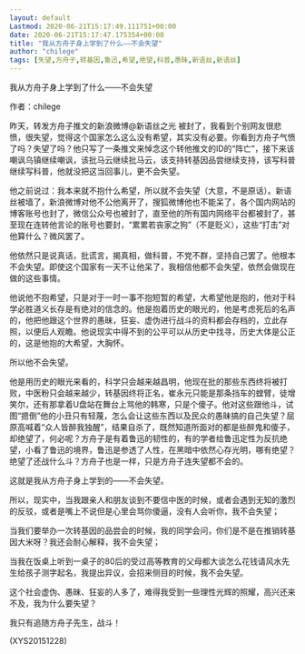 ```yaml
---
layout: default
Lastmod: 2020-06-21T15:17:49.111751+00:00
date: 2020-06-21T15:17:47.175354+00:00
title: "我从方舟子身上学到了什么——不会失望"
author: "chilege"
tags: [失望,方舟子,转基因,鲁迅,希望,绝望,科普,愚昧,新语丝,新语丝]
---
```


我从方舟子身上学到了什么——不会失望

作者：chilege

昨天，转发方舟子推文的新浪微博@新语丝之光 被封了，我看到个别网友很悲愤，很失望，觉得这个国家怎么这么没有希望，其实没有必要。你看到方舟子气愤了吗？失望了吗？他只写了一条推文来悼念这个转他推文的ID的“阵亡”，接下来该嘲讽乌镇继续嘲讽，该批马云继续批马云，该支持转基因品尝继续支持，该写科普继续写科普，他就没把这当回事儿，更不会失望。

他之前说过：我本来就不抱什么希望，所以就不会失望（大意，不是原话）。新语丝被墙了，新浪微博对他不公他离开了，搜狐微博他也不能呆了，各个国内网站的博客账号也封了，微信公众号也被封了，直至他的所有国内网络平台都被封了，甚至现在连转他言论的账号也要封，“累累若丧家之狗”（不是贬义），这些“打击”对他算什么？微风罢了。

他依然只是说真话，批谎言，揭真相，做科普，不党不群，坚持自己罢了。他根本不会失望。即使这个国家有一天不让他呆了，我相信他都不会失望，依然会做现在做的这些事情。

他说他不抱希望，只是对于一时一事不抱短暂的希望，大希望他是抱的，他对于科学必胜道义长存是有绝对的信念的。他是抱着历史的眼光的，他是考虑死后的名声的，他把他跟这个世界的愚昧，狂妄、虚伪进行战斗的资料都会存档的，立此存照，以便后人观瞻。他说现实中得不到的公平可以从历史中找寻，历史大体是公正的，这是他抱的大希望，大胸怀。

所以他不会失望。

他是用历史的眼光来看的，科学只会越来越昌明，他现在批的那些东西终将被打败，中医粉只会越来越少，转基因终将正名，崔永元只能是那条挡车的螳臂，徒增笑尔，还有那拿着U盘站在舞台上骂他的韩寒，只是个傻子。他对这些跟他斗，试图“摁倒”他的小丑只有轻蔑，怎么会让这些东西以及民众的愚昧搞的自己失望？屈原高喊着“众人皆醉我独醒”，结果自杀了，既然知道所面对的都是些醉鬼和傻子，却绝望了，何必呢？方舟子是有着鲁迅的韧性的，有的学者给鲁迅定性为反抗绝望，小看了鲁迅的境界，鲁迅是参透了人性，在黑暗中依然心存光明，哪有绝望？绝望了还战什么斗？方舟子也是一样，只是方舟子连失望都不会的。

这就是我从方舟子身上学到的——不会失望。

所以，现实中，当我跟亲人和朋友谈到不要信中医的时候，或者会遇到无知的激烈的反驳，或者是嘴上不说但是心里会骂你傻逼，没有人会听你，我不会失望；

当我们要举办一次转基因的品尝会的时候，我的同学会问，你们是不是在推销转基因大米呀？我还会耐心解释，我不会失望；

当我在饭桌上听到一桌子的80后的受过高等教育的父母都大谈怎么花钱请风水先生给孩子测字起名，我提出异议，会招来侧目的时候，我不会失望。

这个社会虚伪、愚昧、狂妄的人多了，难得我受到一些理性光辉的照耀，高兴还来不及，我为什么要失望？

我只有追随方舟子先生，战斗！

(XYS20151228)

